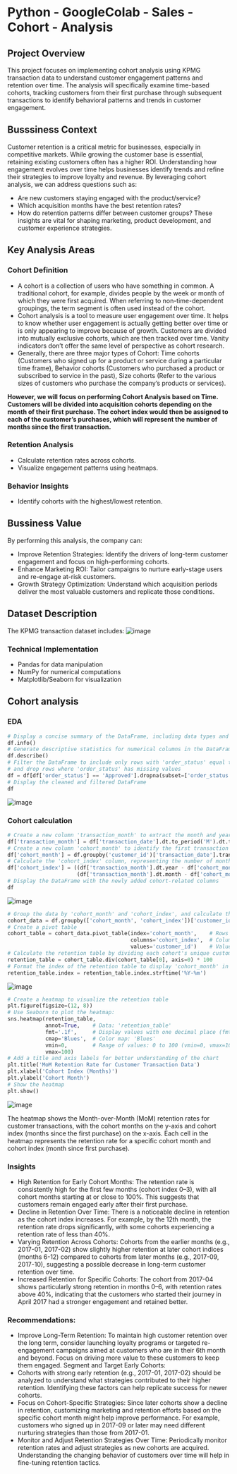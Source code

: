 # Python - GoogleColab - Sales - Cohort - Analysis
## Project Overview
This project focuses on implementing cohort analysis using KPMG transaction data to understand customer engagement patterns and retention over time. The analysis will specifically examine time-based cohorts, tracking customers from their first purchase through subsequent transactions to identify behavioral patterns and trends in customer engagement.
## Busssiness Context
Customer retention is a critical metric for businesses, especially in competitive markets. While growing the customer base is essential, retaining existing customers often has a higher ROI. Understanding how engagement evolves over time helps businesses identify trends and refine their strategies to improve loyalty and revenue. By leveraging cohort analysis, we can address questions such as:
- Are new customers staying engaged with the product/service?
- Which acquisition months have the best retention rates?
- How do retention patterns differ between customer groups?
These insights are vital for shaping marketing, product development, and customer experience strategies.
## Key Analysis Areas
### Cohort Definition
- A cohort is a collection of users who have something in common. A traditional cohort, for example, divides people by the week or month of which they were first acquired. When referring to non-time-dependent groupings, the term segment is often used instead of the cohort.
- Cohort analysis is a tool to measure user engagement over time. It helps to know whether user engagement is actually getting better over time or is only appearing to improve because of growth. Customers are divided into mutually exclusive cohorts, which are then tracked over time. Vanity indicators don’t offer the same level of perspective as cohort research.
- Generally, there are three major types of Cohort: Time cohorts (Customers who signed up for a product or service during a particular time frame), Behavior cohorts (Customers who purchased a product or subscribed to service in the past), Size cohorts (Refer to the various sizes of customers who purchase the company’s products or services).

__However, we will focus on performing Cohort Analysis based on Time. Customers will be divided into acquisition cohorts depending on the month of their first purchase. The cohort index would then be assigned to each of the customer’s purchases, which will represent the number of months since the first transaction.__
### Retention Analysis
- Calculate retention rates across cohorts.
- Visualize engagement patterns using heatmaps.
### Behavior Insights
- Identify cohorts with the highest/lowest retention.
## Bussiness Value
By performing this analysis, the company can:
- Improve Retention Strategies: Identify the drivers of long-term customer engagement and focus on high-performing cohorts.
- Enhance Marketing ROI: Tailor campaigns to nurture early-stage users and re-engage at-risk customers.
- Growth Strategy Optimization: Understand which acquisition periods deliver the most valuable customers and replicate those conditions.
## Dataset Description
The KPMG transaction dataset includes:
![image](https://github.com/user-attachments/assets/5c5828f6-7828-4807-9090-488e4bb9bd9d)
### Technical Implementation
- Pandas for data manipulation
- NumPy for numerical computations
- Matplotlib/Seaborn for visualization
## Cohort analysis
### EDA
```python
# Display a concise summary of the DataFrame, including data types and non-null counts  
df.info()
# Generate descriptive statistics for numerical columns in the DataFrame  
df.describe()
# Filter the DataFrame to include only rows with 'order_status' equal to 'Approved', 
# and drop rows where 'order_status' has missing values  
df = df[df['order_status'] == 'Approved'].dropna(subset=['order_status'])
# Display the cleaned and filtered DataFrame  
df
```
![image](https://github.com/user-attachments/assets/3c434ce6-36f5-4509-a526-d41f7dfe0b5e)
### Cohort calculation
```python
# Create a new column 'transaction_month' to extract the month and year from 'transaction_date' and convert it to the first day of that month as a timestamp  
df['transaction_month'] = df['transaction_date'].dt.to_period('M').dt.to_timestamp()
# Create a new column 'cohort_month' to identify the first transaction month for each customer, grouped by 'customer_id'  
df['cohort_month'] = df.groupby('customer_id')['transaction_date'].transform(min).dt.to_period('M').dt.to_timestamp()
# Calculate the 'cohort_index' column, representing the number of months elapsed since the customer's first transaction (cohort month)  
df['cohort_index'] = ((df['transaction_month'].dt.year - df['cohort_month'].dt.year) * 12 +
                      (df['transaction_month'].dt.month - df['cohort_month'].dt.month))
# Display the DataFrame with the newly added cohort-related columns  
df
```
![image](https://github.com/user-attachments/assets/b87356b3-6df1-4579-b66b-ee47f5ba7ae2)

```python
# Group the data by 'cohort_month' and 'cohort_index', and calculate the number of unique customers ('customer_id') in each cohort and time period  
cohort_data = df.groupby(['cohort_month', 'cohort_index'])['customer_id'].nunique().reset_index()
# Create a pivot table 
cohort_table = cohort_data.pivot_table(index='cohort_month',    # Rows represent the 'cohort_month' (month of first transaction)
                                       columns='cohort_index',  # Columns represent the 'cohort_index' (number of months since the first transaction)
                                       values='customer_id')    # Values represent the number of unique customers  
# Calculate the retention table by dividing each cohort's unique customer count by the cohort's initial count (month 0) to compute retention percentages, then multiplying by 100  
retention_table = cohort_table.div(cohort_table[0], axis=0) * 100
# Format the index of the retention table to display 'cohort_month' in the 'YYYY-MM' format  
retention_table.index = retention_table.index.strftime('%Y-%m')
```
![image](https://github.com/user-attachments/assets/48fefb29-c4b6-4fbc-be71-add578b3360a)

```python
# Create a heatmap to visualize the retention table
plt.figure(figsize=(12, 8))
# Use Seaborn to plot the heatmap:
sns.heatmap(retention_table,
            annot=True,    # Data: 'retention_table'
            fmt='.1f',     # Display values with one decimal place (fmt='.1f')
            cmap='Blues',  # Color map: 'Blues'
            vmin=0,        # Range of values: 0 to 100 (vmin=0, vmax=100)
            vmax=100)
# Add a title and axis labels for better understanding of the chart
plt.title('MoM Retention Rate for Customer Transaction Data')
plt.xlabel('Cohort Index (Months)')
plt.ylabel('Cohort Month')
# Show the heatmap
plt.show()
```
![image](https://github.com/user-attachments/assets/e0cb9d00-a8a9-4a22-b577-5736b22b8443)

The heatmap shows the Month-over-Month (MoM) retention rates for customer transactions, with the cohort months on the y-axis and cohort index (months since the first purchase) on the x-axis. Each cell in the heatmap represents the retention rate for a specific cohort month and cohort index (month since first purchase).
### Insights
- High Retention for Early Cohort Months: The retention rate is consistently high for the first few months (cohort index 0–3), with all cohort months starting at or close to 100%. This suggests that customers remain engaged early after their first purchase.
- Decline in Retention Over Time: There is a noticeable decline in retention as the cohort index increases. For example, by the 12th month, the retention rate drops significantly, with some cohorts experiencing a retention rate of less than 40%.
- Varying Retention Across Cohorts: Cohorts from the earlier months (e.g., 2017-01, 2017-02) show slightly higher retention at later cohort indices (months 6-12) compared to cohorts from later months (e.g., 2017-09, 2017-10), suggesting a possible decrease in long-term customer retention over time.
- Increased Retention for Specific Cohorts: The cohort from 2017-04 shows particularly strong retention in months 0–6, with retention rates above 40%, indicating that the customers who started their journey in April 2017 had a stronger engagement and retained better.
### Recommendations:
- Improve Long-Term Retention: To maintain high customer retention over the long term, consider launching loyalty programs or targeted re-engagement campaigns aimed at customers who are in their 6th month and beyond. Focus on driving more value to these customers to keep them engaged.
Segment and Target Early Cohorts:
- Cohorts with strong early retention (e.g., 2017-01, 2017-02) should be analyzed to understand what strategies contributed to their higher retention. Identifying these factors can help replicate success for newer cohorts.
- Focus on Cohort-Specific Strategies: Since later cohorts show a decline in retention, customizing marketing and retention efforts based on the specific cohort month might help improve performance. For example, customers who signed up in 2017-09 or later may need different nurturing strategies than those from 2017-01.
- Monitor and Adjust Retention Strategies Over Time: Periodically monitor retention rates and adjust strategies as new cohorts are acquired. Understanding the changing behavior of customers over time will help in fine-tuning retention tactics.
  
